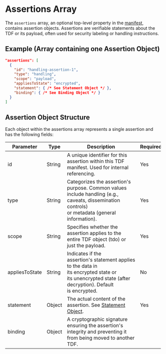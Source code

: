 # Assertions Array

The `assertions` array, an optional top-level property in the [manifest](./manifest.md), contains assertion objects. Assertions are verifiable statements about the TDF or its payload, often used for security labeling or handling instructions.

## Example (Array containing one Assertion Object)

```json
"assertions": [
  {
    "id": "handling-assertion-1",
    "type": "handling",
    "scope": "payload",
    "appliesToState": "encrypted",
    "statement": { /* See Statement Object */ },
    "binding": { /* See Binding Object */ }
  }
]
```

## Assertion Object Structure

Each object within the assertions array represents a single assertion and has the following fields:

| Parameter      | Type   | Description                                                                                                                                                                             | Required? |
| -------------- | ------ | --------------------------------------------------------------------------------------------------------------------------------------------------------------------------------------- | --------- |
| id             | String | A unique identifier for this assertion within this TDF manifest. Used for internal referencing.                                                                                         | Yes       |
| type           | String | Categorizes the assertion's purpose. Common values include handling (e.g., caveats, dissemination controls) or metadata (general information).                                          | Yes       |
| scope          | String | Specifies whether the assertion applies to the entire TDF object (tdo) or just the payload.                                                                                             | Yes       |
| appliesToState | String | Indicates if the assertion's statement applies to the data in its encrypted state or its unencrypted state (after decryption). Default is encrypted.                                    | No        |
| statement      | Object | The actual content of the assertion. See [Statement Object](./statement.md).                                                                        | Yes       |
| binding        | Object | A cryptographic signature ensuring the assertion's integrity and preventing it from being moved to another TDF. |           |